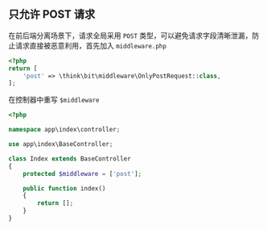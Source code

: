 ## 只允许 POST 请求

在前后端分离场景下，请求全局采用 `POST` 类型，可以避免请求字段清晰泄漏，防止请求直接被恶意利用，首先加入 `middleware.php`

```php
<?php
return [
    'post' => \think\bit\middleware\OnlyPostRequest::class,
];
```

在控制器中重写 `$middleware`

```php
<?php

namespace app\index\controller;

use app\index\BaseController;

class Index extends BaseController
{
    protected $middleware = ['post'];

    public function index()
    {
        return [];
    }
}
```